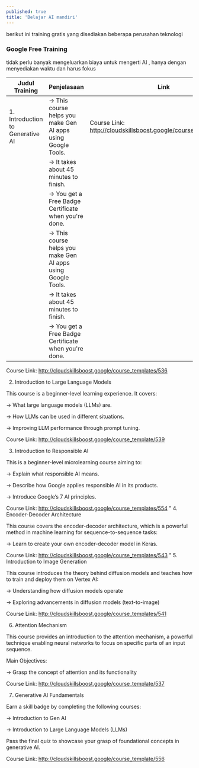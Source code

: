 ```yaml
---
published: true
title: 'Belajar AI mandiri'
---
```


berikut ini training gratis yang disediakan beberapa perusahan teknologi

### Google Free Training 

tidak perlu banyak mengeluarkan biaya untuk mengerti AI , hanya dengan menyediakan waktu dan harus fokus


| Judul Training                           | Penjelasaan 																					| Link  												|
|------------------------------------------|--------------------------------------------------------------------------------------- |------------------------------------------------|
|1. Introduction to Generative AI |→ This course helps you make Gen AI apps using Google Tools.  |Course Link: http://cloudskillsboost.google/course_templates/536 |
|                                                   |→ It takes about 45 minutes to finish.												|															|
|                                                   |→ You get a Free Badge Certificate when you're done.					|															|
|													|→ This course helps you make Gen AI apps using Google Tools.	|															|
|													|→ It takes about 45 minutes to finish.												  |															|
|													|→ You get a Free Badge Certificate when you're done.					|															|

Course Link: http://cloudskillsboost.google/course_templates/536

2. Introduction to Large Language Models

This course is a beginner-level learning experience. It covers:

→ What large language models (LLMs) are.

→ How LLMs can be used in different situations.

→ Improving LLM performance through prompt tuning.

Course Link: http://cloudskillsboost.google/course_template/539

3. Introduction to Responsible AI

This is a beginner-level microlearning course aiming to:

→ Explain what responsible AI means.

→ Describe how Google applies responsible AI in its products.

→ Introduce Google’s 7 AI principles.

Course Link: http://cloudskillsboost.google/course_templates/554
"
4. Encoder-Decoder Architecture

This course covers the encoder-decoder architecture, which is a powerful method in machine learning for sequence-to-sequence tasks:

→ Learn to create your own encoder-decoder model in Keras.

Course Link: http://cloudskillsboost.google/course_templates/543
"
5. Introduction to Image Generation

This course introduces the theory behind diffusion models and teaches how to train and deploy them on Vertex AI:

→ Understanding how diffusion models operate

→ Exploring advancements in diffusion models (text-to-image)

Course Link: http://cloudskillsboost.google/course_templates/541

6. Attention Mechanism

This course provides an introduction to the attention mechanism, a powerful technique enabling neural networks to focus on specific parts of an input sequence.

Main Objectives:

→ Grasp the concept of attention and its functionality

Course Link: http://cloudskillsboost.google/course_template/537

7. Generative AI Fundamentals

Earn a skill badge by completing the following courses:

→ Introduction to Gen AI

→ Introduction to Large Language Models (LLMs)

Pass the final quiz to showcase your grasp of foundational concepts in generative AI.

Course Link: http://cloudskillsboost.google/course_template/556
